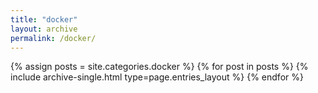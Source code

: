 ```yaml
---
title: "docker"
layout: archive
permalink: /docker/
---
```



{% assign posts = site.categories.docker %}
{% for post in posts %} {% include archive-single.html type=page.entries_layout %} {% endfor %}
